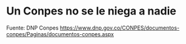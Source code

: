 # Un Conpes no se le niega a nadie

Fuente: DNP Conpes https://www.dnp.gov.co/CONPES/documentos-conpes/Paginas/documentos-conpes.aspx
